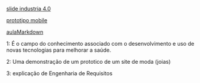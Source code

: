 [slide industria 4.0](https://www.canva.com/design/DAGB3BqoqjE/vN9VGrpWw0nqZuPJ9NgxmQ/edit)

[prototipo mobile](https://www.canva.com/design/DAF-rMuYh5s/zotvt4FGiMFPWJdwy4T0Hg/edit)

[aulaMarkdown](https://github.com/laris23/aulaMarkdown)

1:
É o campo do conhecimento associado com o desenvolvimento e uso de novas tecnologias para melhorar a saúde.

2:
Uma demonstração de um prototico de um site de moda (joias)

3:
explicação de Engenharia de Requisitos
